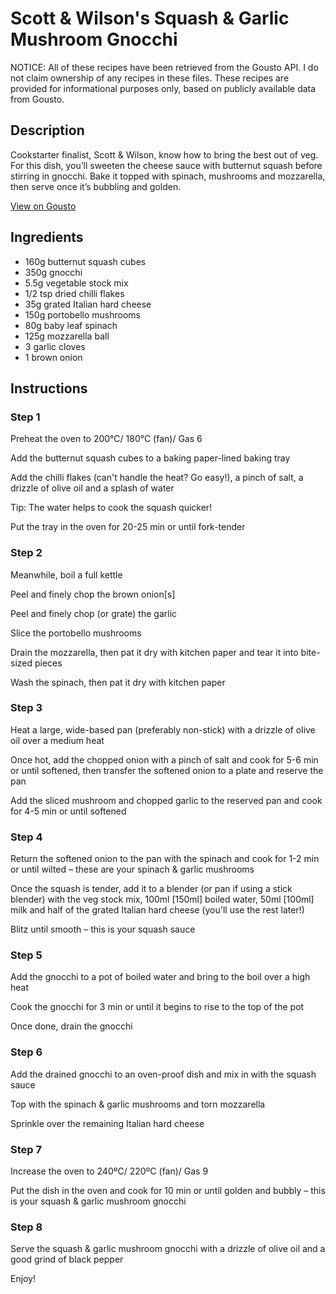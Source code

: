# Scott & Wilson's Squash & Garlic Mushroom Gnocchi

NOTICE: All of these recipes have been retrieved from the Gousto API. I do not claim ownership of any recipes in these files. These recipes are provided for informational purposes only, based on publicly available data from Gousto.

## Description

Cookstarter finalist, Scott & Wilson, know how to bring the best out of veg. For this dish, you’ll sweeten the cheese sauce with butternut squash before stirring in gnocchi. Bake it topped with spinach, mushrooms and mozzarella, then serve once it’s bubbling and golden. 

[View on Gousto](https://www.gousto.co.uk/recipes/cookbook/scott-wilsons-squash-garlic-mushroom-gnocchi)

## Ingredients

- 160g butternut squash cubes
- 350g gnocchi
- 5.5g vegetable stock mix
- 1/2 tsp dried chilli flakes
- 35g grated Italian hard cheese
- 150g portobello mushrooms
- 80g baby leaf spinach
- 125g mozzarella ball
- 3 garlic cloves
- 1 brown onion

## Instructions


### Step 1

Preheat the oven to 200°C/ 180°C (fan)/ Gas 6

Add the butternut squash cubes to a baking paper-lined baking tray

Add the chilli flakes (can't handle the heat? Go easy!), a pinch of salt, a drizzle of olive oil and a splash of water

Tip: The water helps to cook the squash quicker!

Put the tray in the oven for 20-25 min or until fork-tender


### Step 2

Meanwhile, boil a full kettle

Peel and finely chop the brown onion<span class="text-danger">[s]</span>

Peel and finely chop (or grate) the garlic

Slice the portobello mushrooms

Drain the mozzarella, then pat it dry with kitchen paper and tear it into bite-sized pieces

Wash the spinach, then pat it dry with kitchen paper


### Step 3

Heat a large, wide-based pan (preferably non-stick) with a drizzle of olive oil over a medium heat

Once hot, add the chopped onion with a pinch of salt and cook for 5-6 min or until softened, then transfer the softened onion to a plate and reserve the pan

Add the sliced mushroom and chopped garlic to the reserved pan and cook for 4-5 min or until softened


### Step 4

Return the softened onion to the pan with the spinach and cook for 1-2 min or until wilted – these are your spinach & garlic mushrooms

Once the squash is tender, add it to a blender (or pan if using a stick blender) with the veg stock mix, 100ml <span class="text-danger">[150ml] </span>boiled water, 50ml <span class="text-danger">[100ml]</span> milk and half of the grated Italian hard cheese (you'll use the rest later!)

Blitz until smooth – this is your squash sauce


### Step 5

Add the gnocchi to a pot of boiled water and bring to the boil over a high heat

Cook the gnocchi for 3 min or until it begins to rise to the top of the pot

Once done, drain the gnocchi


### Step 6

Add the drained gnocchi to an oven-proof dish and mix in with the squash sauce

Top with the spinach & garlic mushrooms and torn mozzarella

Sprinkle over the remaining Italian hard cheese


### Step 7

Increase the oven to 240ºC/ 220ºC (fan)/ Gas 9

Put the dish in the oven and cook for 10 min or until golden and bubbly – this is your squash & garlic mushroom gnocchi

### Step 8

Serve the squash & garlic mushroom gnocchi with a drizzle of olive oil and a good grind of black pepper

Enjoy!

